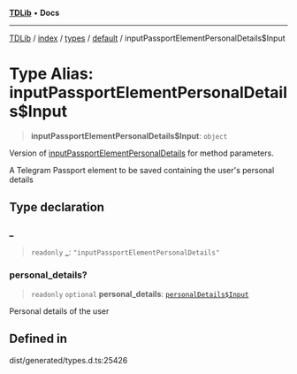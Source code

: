 [**TDLib**](../../../../../../README.md) • **Docs**

***

[TDLib](../../../../../../modules.md) / [index](../../../../../README.md) / [types](../../../README.md) / [default](../README.md) / inputPassportElementPersonalDetails$Input

# Type Alias: inputPassportElementPersonalDetails$Input

> **inputPassportElementPersonalDetails$Input**: `object`

Version of [inputPassportElementPersonalDetails](inputPassportElementPersonalDetails.md) for method parameters.

A Telegram Passport element to be saved containing the user's personal details

## Type declaration

### \_

> `readonly` **\_**: `"inputPassportElementPersonalDetails"`

### personal\_details?

> `readonly` `optional` **personal\_details**: [`personalDetails$Input`](personalDetails$Input.md)

Personal details of the user

## Defined in

dist/generated/types.d.ts:25426
